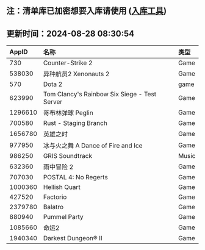 ## 注：清单库已加密想要入库请使用 ([入库工具](https://github.com/BlankTMing/ManifestAutoUpdate/releases))

## 更新时间：2024-08-28 08:30:54
| AppID | 名称 | 类型  |
| :-------------------- | :----------------------------- | :----------- |
| 730 | Counter-Strike 2| Game |
| 538030 | 异种航员2 Xenonauts 2| Game |
| 570 | Dota 2| game |
| 623990 | Tom Clancy's Rainbow Six Siege - Test Server| Game |
| 1296610 | 哥布林弹球 Peglin| Game |
| 700580 | Rust - Staging Branch| Game |
| 1656780 | 英雄之时| Game |
| 977950 | 冰与火之舞 A Dance of Fire and Ice| Game |
| 986250 | GRIS Soundtrack| Music |
| 632360 | 雨中冒险 2| Game |
| 707030 | POSTAL 4: No Regerts| Game |
| 1000360 | Hellish Quart| Game |
| 427520 | Factorio| Game |
| 2379780 | Balatro| Game |
| 880940 | Pummel Party| Game |
| 1085660 | 命运2| Game |
| 1940340 | Darkest Dungeon® II| Game |
